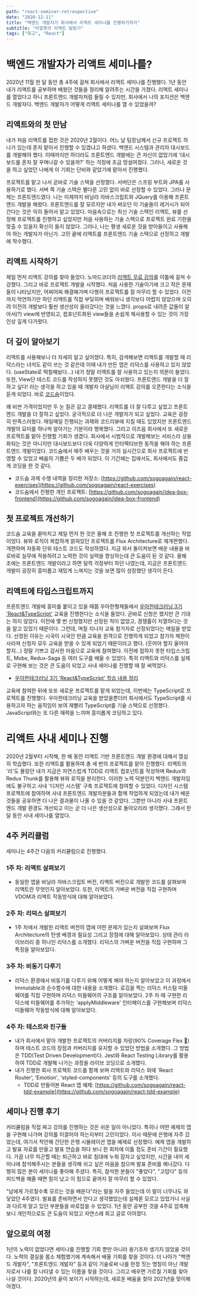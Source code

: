 ```yaml
---
path: "react-seminar-retrospective"
date: "2020-12-11"
title: "백엔드 개발자가 회사에서 리액트 세미나를 진행하기까지"
subtitle: "리알못의 리액트 탐방기"
tags: ["회고", "React"]
---
```


# 백엔드 개발자가 리액트 세미나를?

2020년 11월 한 달 동안 총 4주에 걸쳐 회사에서 리액트 세미나를 진행했다. 1년 동안 내가 리액트를 공부하며 배웠던 것들을 정리해 알려주는 시간을 가졌다. 리액트 세미나를 열었다고 하니 프론트엔드 개발자처럼 들릴 수 있지만, 회사에서 나의 포지션은 백엔드 개발자다. 백엔드 개발자가 어떻게 리액트 세미나를 열 수 있었을까?

## 리액트와의 첫 만남

내가 처음 리액트를 접한 것은 2020년 2월이다. 어느 날 팀장님께서 신규 프로젝트 하나가 있는데 혼자 맡아서 진행할 수 있겠냐고 하셨다. 백엔드 시스템과 관리자 대시보드를 개발해야 했다. 이때까지만 하더라도 프론트엔드 개발에는 큰 자신이 없었기에 '대시보드를 혼자 잘 꾸며나갈 수 있을까?' 하는 걱정에 조금 망설여졌다. 그러나, 새로운 것을 하고 싶었던 나에게 이 기회는 단비와 같았기에 맡아서 진행했다.

프로젝트를 맡고 나서 곧바로 기술 스택을 선정했다. 서버단은 스프링 부트와 JPA를 사용하기로 했다. 서버 쪽 기술 스택은 별다른 고민 없이 바로 선정할 수 있었다. 그러나 문제는 프론트엔드였다. 나는 이제까지 바닐라 자바스크립트와 JQuery를 이용해 프론트엔드 개발을 해왔다. 프론트엔드를 잘 모르지만 내가 써오던 이 기술들이 레거시가 되어 간다는 것은 익히 들어서 알고 있었다. 마음속으로는 최신 기술 스택인 리액트, 뷰를 선정해 프로젝트를 진행하고 싶었지만 처음 사용하는 기술 스택으로 프로젝트 완료 기한을 맞출 수 있을지 확신이 들지 않았다. 그러나, 나는 평생 새로운 것을 받아들이고 사용해야 하는 개발자가 아닌가. 고민 끝에 리액트를 프론트엔드 기술 스택으로 선정하고 개발에 착수했다.

## 리액트 시작하기

제일 먼저 리액트 강의를 찾아 들었다. 노마드코더의 [리액트 무료 강의](https://nomadcoders.co/react-fundamentals)를 이틀에 걸쳐 수강했다. 그리고 바로 프로젝트 개발을 시작했다. 처음 사용한 기술이기에 크고 작은 문제들이 나타났지만, 어찌어찌 해결해가며 다행히 프로젝트를 잘 마무리 할 수 있었다. 이전까지 막연하기만 하던 리액트를 직접 부딪히며 배워보니 생각보다 어렵지 않았으며 오히려 이전의 개발보다 훨씬 생산성이 올라갔다는 것을 느꼈다. props로 내려준 값들이 알아서(?) view에 반영되고, 컴포넌트화된 view들을 손쉽게 재사용할 수 있는 것이 가장 인상 깊게 다가왔다.

## 더 깊이 알아보기

리액트를 사용해보니 더 자세히 알고 싶어졌다. 특히, 검색해보면 리액트를 개발할 때 리덕스라는 녀석도 같이 쓰는 것 같은데 이때 내가 만든 앱은 리덕스를 사용하고 있지 않았다. (useState로 떡칠해놨다...) 내가 정말 리액트를 잘 사용하고 있는지 의문이 들었다. 또한, View단 테스트 코드를 작성하지 못했던 것도 아쉬웠다. 프론트엔드 개발을 더 잘하고 싶다! 라는 생각을 하고 있을 때 개발자 아샬님이 리액트 강의를 오픈한다는 소식을 듣게 되었다. 바로 [코드숨](https://www.codesoom.com/courses/react)이었다.

꽤 비싼 가격이었지만 두 눈 질끈 감고 결재했다. 리액트를 더 잘 다루고 싶었고 프론트엔드 개발을 더 잘하고 싶었다. 궁극적으로 더 나은 개발자가 되고 싶었다. 교육은 굉장히 만족스러웠다. 매일매일 진행되는 과제와 코드리뷰에 지칠 때도 있었지만 프론트엔드 개발의 묘미를 하나씩 알아가는 기분이라 행복했다. 그리고 이즈음 회사에서 또 새로운 프로젝트를 맡아 진행할 기회가 생겼다. 회사에서 시범적으로 개발해보는 서비스라 상용화되는 것은 아니지만 대시보드보다 더욱 다양하게 인터렉티브한 동작을 해야 하는 프론트엔드 개발이었다. 코드숨에서 매주 배우는 것을 거의 실시간으로 회사 프로젝트에 반영할 수 있었고 배움의 기쁨은 두 배가 되었다. 이 기간에는 집에서도, 회사에서도 즐겁게 코딩을 한 것 같다.

- 코드숨 과제 수행 내역을 정리한 저장소: [https://github.com/sogoagain/react-exercises](https://github.com/sogoagain/react-exercises)
- 코드숨에서 진행한 개인 프로젝트: [https://github.com/sogoagain/idea-box-frontend](https://github.com/sogoagain/idea-box-frontend)

## 첫 프로젝트 개선하기

코드숨 교육을 끝마치고 제일 먼저 한 것은 올해 초 진행한 첫 프로젝트를 개선하는 작업이었다. 뷰와 로직이 복잡하게 얽혀있던 프로젝트를 Flux Architecture로 재개편했다. 개편하며 자동화 단위 테스트 코드도 작성하였다. 지금 와서 돌이켜보면 배운 내용을 바로바로 실무에 적용하려고 노력한 것이 실력을 향상하는데 큰 도움이 된 것 같다. 올해 초에는 프론트엔드 개발이라고 하면 덜컥 걱정부터 하던 나였는데, 지금은 프론트엔드 개발이 굉장히 흥미롭고 재밌게 느껴지는 것을 보면 많이 성장했단 생각이 든다.

## 리액트에 타입스크립트까지

프론트엔드 개발에 흥미를 붙이고 있을 때쯤 우아한형제들에서 [우아한테크러닝 3기 'React&TypeScript'](https://www.facebook.com/woowahanTech/posts/2659974057576516/) 교육을 진행한다는 소식을 들었다. 곧바로 신청은 했지만 큰 기대는 하지 않았다. 이전에 몇 번 신청했지만 선정된 적이 없었고, 경쟁률이 치열하다는 것을 알고 있었기 때문이다. 그런데, 며칠 지나자 교육 참가자로 선정되었다는 메일을 받았다. 선정된 이유는 시국이 시국인 만큼 교육을 원격으로 진행하게 되었고 참가자 제한이 사라져 신청자 모두 교육을 받을 수 있게 되었기 때문이라고 했다. (웃어야 할지 울어야 할지...) 정말 기쁘고 감사한 마음으로 교육에 참여했다. 이전에 접하지 못한 타입스크립트, Mobx, Redux-Saga 등 여러 도구를 배울 수 있었다. 특히 리액트와 리덕스를 실제로 구현해 보는 것은 큰 도움이 되었고 사내 세미나를 진행할 때 잘 써먹었다.

- [우아한테크러닝 3기 'React&TypeScript' 학습 내용 정리](https://github.com/sogoagain/TIL/tree/master/%EC%9A%B0%EC%95%84%ED%95%9C%ED%85%8C%ED%81%AC%EB%9F%AC%EB%8B%9D-3%EA%B8%B0)

교육에 참여한 뒤에 또또 새로운 프로젝트를 맡게 되었는데, 이번에는 TypeScript로 프로젝트를 진행했다. 우아한테크러닝 교육을 받았을뿐더러 회사에서도 TypeScript를 사용하고자 하는 움직임이 보여 재빨리 TypeScript를 기술 스택으로 선정했다. JavaScript와는 또 다른 매력을 느끼며 흥미롭게 코딩하고 있다.

# 리액트 사내 세미나 진행

2020년 2월부터 시작해, 한 해 동안 리액트 기반 프론트엔드 개발 환경에 대해서 열심히 학습했다. 또한 리액트를 활용하여 총 세 번의 프로젝트를 맡아 진행했다. 리액트의 '리'도 몰랐던 내가 지금은 자연스럽게 TDD로 리액트 컴포넌트를 작성하며 Redux와 Redux Thunk를 활용해 뷰와 로직을 분리한다. 이러한 노력 덕분인지 백엔드 개발자임에도 불구하고 사내 '디자인 시스템' 구축 프로젝트에 참여할 수 있었다. 디자인 시스템 프로젝트에 참여하며 사내 프론트엔드 개발자분들과 함께 작업하게 되었는데 내가 배운 것들을 공유하면 더 나은 결과물이 나올 수 있을 것 같았다. 그뿐만 아니라 사내 프론트엔드 개발 환경도 개선되고 이는 곧 더 나은 생산성으로 돌아오리라 생각했다. 그래서 한 달 동안 사내 세미나를 열었다.

## 4주 커리큘럼

세미나는 4주간 다음의 커리큘럼으로 진행했다.

### 1주 차: 리액트 살펴보기

- 동일한 앱을 바닐라 자바스크립트 버전, 리액트 버전으로 개발한 코드를 살펴보며 리액트란 무엇인지 알아보았다. 또한, 리액트의 가벼운 버전을 직접 구현하며 VDOM과 리액트 작동방식에 대해 알아보았다.

### 2주 차: 리덕스 살펴보기

- 1주 차에서 개발한 리액트 버전의 앱에 어떤 문제가 있는지 살펴보며 Flux Architecture의 탄생 배경과 필요성 그리고 장점에 대해 알아보았다. 상태 관리 라이브러리 중 하나인 리덕스를 소개했다. 리덕스의 가벼운 버전을 직접 구현하며 그 특징을 알아보았다.

### 3주 차: 비동기 다루기

- 리덕스 환경에서 비동기를 다루기 위해 어떻게 해야 하는지 알아보았고 이 과정에서 Immutable과 순수함수에 대한 내용을 소개했다. 로깅을 찍는 리덕스 커스텀 미들웨어를 직접 구현하며 리덕스 미들웨어의 구조를 알아보았다. 2주 차 때 구현한 리덕스에 미들웨어를 추가하는 'applyMiddleware' 인터페이스를 구현해보며 리덕스 미들웨어 작동방식에 대해 알아보았다.

### 4주 차: 테스트와 친구들

- 내가 회사에서 맡아 개발한 프로젝트의 커버리지를 자랑(90% Coverage Flex 💪)하며 테스트 코드의 장점과 커버리지를 유지할 수 있었던 방법을 소개했다. 그 방법은 TDD(Test Driven Development)다. Jest와 React Testing Library를 활용하여 TDD로 개발해 나가는 과정을 라이브 코딩으로 소개했다.
- 내가 진행한 회사 프로젝트 코드를 함께 보며 리액트와 리덕스 외에 'React Router', 'Emotion', 'styled-components' 등의 도구를 소개했다.
  - TDD로 만들어본 React 앱 예제: [https://github.com/sogoagain/react-tdd-example](https://github.com/sogoagain/react-tdd-example)

## 세미나 진행 후기

커리큘럼을 직접 짜고 강의를 진행하는 것은 쉬운 일이 아니었다. 특히나 어떤 예제의 앱을 구현해 나가며 강의를 이끌어야 하는지부터 고민이었다. 이사 때문에 은행에 자주 갔었는데, 여기서 착안해 간단한 은행 시뮬레이션 앱을 예제로 선정했다. 예제 앱을 개발하고 발표 자료를 만들고 발표 연습을 하다 보니 한 회차에 이틀 정도 준비 기간이 필요했다. 가끔 너무 피곤할 때는 퇴근하고 바로 침대에 누워 잠자고 싶었지만, 시간을 내어 세미나에 참석해주시는 분들을 생각해 쉬고 싶은 마음을 참으며 발표 준비를 해나갔다. 다행히 많은 분이 세미나를 좋아해 주셨다. 특히, 참석한 분들이 "좋았다", "고맙다" 등의 피드백을 해줄 때면 힘이 났고 이 힘으로 끝까지 잘 마무리 할 수 있었다.

"남에게 가르칠수록 모르는 것을 배운다"라는 말을 자주 들었는데 이 말이 너무나도 와닿았던 4주였다. 발표를 준비하면서 안다고 생각했었는데 실제론 모르고 있었거나 사실과 다르게 알고 있던 부분들을 바로잡을 수 있었다. 1년 동안 공부한 것을 4주로 압축해보니 개인적으로도 큰 도움이 되었고 자연스레 회고 글로 이어졌다.

## 앞으로의 여정

1년의 노력이 없었다면 세미나를 진행할 기회 뿐만 아니라 용기조차 생기지 않았을 것이다. 노력의 결실을 몸소 체험했기에 계속해서 배울 기회를 찾을 것이다. 더 나아가 "백엔드 개발자", "프론트엔드 개발자" 등과 같이 기술로써 나를 한정 짓는 명칭이 아닌 개발자로서 나를 잘 나타낼 수 있는 이름을 찾을 것이다. 그리고 배우면 가르칠 기회를 찾아 나설 것이다. 2020년의 끝이 보이기 시작하는데, 새로운 배움을 찾아 2021년을 맞이해야겠다.
